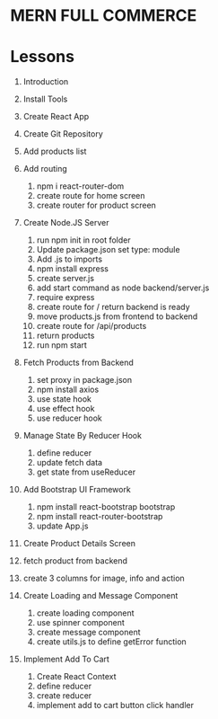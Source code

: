 # MERN FULL COMMERCE

# Lessons

1. Introduction
2. Install Tools
3. Create React App
4. Create Git Repository

5. Add products list
6. Add routing
    1. npm i react-router-dom
    2. create route for home screen
    3. create router for product screen 
7. Create Node.JS Server
    1. run npm init in root folder
    2. Update package.json set type: module
    3. Add .js to imports
    4. npm install express
    5. create server.js
    6. add start command as node backend/server.js
    7. require express
    8. create route for / return backend is ready
    9. move products.js from frontend to backend
    10. create route for /api/products
    11. return products
    12. run npm start
8. Fetch Products from Backend
    1. set proxy in package.json
    2. npm install axios
    3. use state hook
    4. use effect hook
    5. use reducer hook
9. Manage State By Reducer Hook
    1. define reducer
    2. update fetch data
    3. get state from useReducer

10. Add Bootstrap UI Framework
    1. npm install react-bootstrap bootstrap
    2. npm install react-router-bootstrap
    3. update App.js
11. Create Product Details Screen
   1. fetch product from backend
   2. create 3 columns for image, info and action

12. Create Loading and Message Component
    1. create loading component
    2. use spinner component
    3. create message component
    4. create utils.js to define getError function
    
13. Implement Add To Cart
    1. Create React Context
    2. define reducer
    3. create reducer
    4. implement add to cart button click handler

